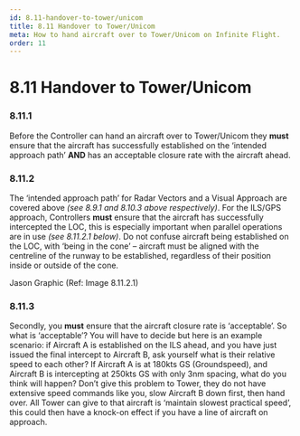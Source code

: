 ```yaml
---
id: 8.11-handover-to-tower/unicom
title: 8.11 Handover to Tower/Unicom
meta: How to hand aircraft over to Tower/Unicom on Infinite Flight.
order: 11
---
```


# 8.11  Handover to Tower/Unicom

 

### 8.11.1    

Before the Controller can hand an aircraft over to Tower/Unicom they **must** ensure that the aircraft has successfully established on the ‘intended approach path’ **AND** has an acceptable closure rate with the aircraft ahead.

 

### 8.11.2    

The ‘intended approach path’ for Radar Vectors and a Visual Approach are covered above *(see 8.9.1 and 8.10.3 above respectively)*. For the ILS/GPS approach, Controllers **must** ensure that the aircraft has successfully intercepted the LOC, this is especially important when parallel operations are in use *(see 8.11.2.1 below)*. Do not confuse aircraft being established on the LOC, with ‘being in the cone’ – aircraft must be aligned with the centreline of the runway to be established, regardless of their position inside or outside of the cone.



Jason Graphic (Ref: Image 8.11.2.1)

 

### 8.11.3    

Secondly, you **must** ensure that the aircraft closure rate is ‘acceptable’. So what is ‘acceptable’? You will have to decide but here is an example scenario: if Aircraft A is established on the ILS ahead, and you have just issued the final intercept to Aircraft B, ask yourself what is their relative speed to each other? If Aircraft A is at 180kts GS (Groundspeed), and Aircraft B is intercepting at 250kts GS with only 3nm spacing, what do you think will happen? Don’t give this problem to Tower, they do not have extensive speed commands like you, slow Aircraft B down first, then hand over. All Tower can give to that aircraft is ‘maintain slowest practical speed’, this could then have a knock-on effect if you have a line of aircraft on approach.